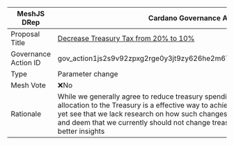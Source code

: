 |MeshJS DRep|Cardano Governance Actions|
|----------------|---------------------------|
|Proposal Title|[Decrease Treasury Tax from 20% to 10%](https://adastat.net/governances/941502b0aa104c850d197923259444d2b57cab7af18b63143775465aaacc84f500)|
|Governance Action ID|gov_action1js2s9v92zpxg2rge0y3jt9zy626he2m67x9kx9phw4r942kvsn6sqfym0d7|
|Type|Parameter change|
|Mesh Vote|❌No|
|Rationale| While we generally agree to reduce treasury spending and think that reducing the allocation to the Treasury is a effective way to achieve lower spending capacities, we yet see that we lack research on how such changes will impact the SPO ecosystem and deem that we currently should not change treasury income before we have better insights|
